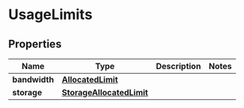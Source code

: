 
# UsageLimits

## Properties
Name | Type | Description | Notes
------------ | ------------- | ------------- | -------------
**bandwidth** | [**AllocatedLimit**](AllocatedLimit.md) |  | 
**storage** | [**StorageAllocatedLimit**](StorageAllocatedLimit.md) |  | 



